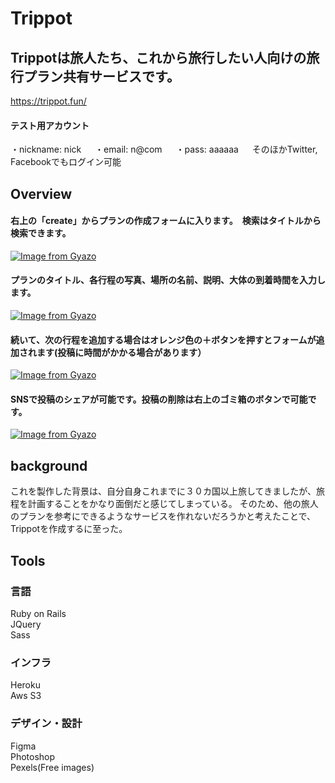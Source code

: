 # Trippot

## Trippotは旅人たち、これから旅行したい人向けの旅行プラン共有サービスです。

https://trippot.fun/

#### テスト用アカウント
・nickname: nick      　
・email: n@com  　
・pass: aaaaaa      　
そのほかTwitter, Facebookでもログイン可能

## Overview

#### 右上の「create」からプランの作成フォームに入ります。　検索はタイトルから検索できます。
[![Image from Gyazo](https://i.gyazo.com/575c4d049bff28f963d90f0316f58833.jpg)](https://gyazo.com/575c4d049bff28f963d90f0316f58833)

#### プランのタイトル、各行程の写真、場所の名前、説明、大体の到着時間を入力します。
[![Image from Gyazo](https://i.gyazo.com/2164690a7f341d3344b96a838c536063.png)](https://gyazo.com/2164690a7f341d3344b96a838c536063)

#### 続いて、次の行程を追加する場合はオレンジ色の＋ボタンを押すとフォームが追加されます(投稿に時間がかかる場合があります）
[![Image from Gyazo](https://i.gyazo.com/6a4a6e162911f53cabec343734adf362.png)](https://gyazo.com/6a4a6e162911f53cabec343734adf362)

####  SNSで投稿のシェアが可能です。投稿の削除は右上のゴミ箱のボタンで可能です。
[![Image from Gyazo](https://i.gyazo.com/f0504c55791842a2eec818cbe8234d38.jpg)](https://gyazo.com/f0504c55791842a2eec818cbe8234d38)


## background
これを製作した背景は、自分自身これまでに３０カ国以上旅してきましたが、旅程を計画することをかなり面倒だと感じてしまっている。
そのため、他の旅人のプランを参考にできるようなサービスを作れないだろうかと考えたことで、Trippotを作成するに至った。

## Tools
### 言語
Ruby on Rails  
JQuery  
Sass  

### インフラ
Heroku  
Aws S3

### デザイン・設計
Figma  
Photoshop  
Pexels(Free images)




